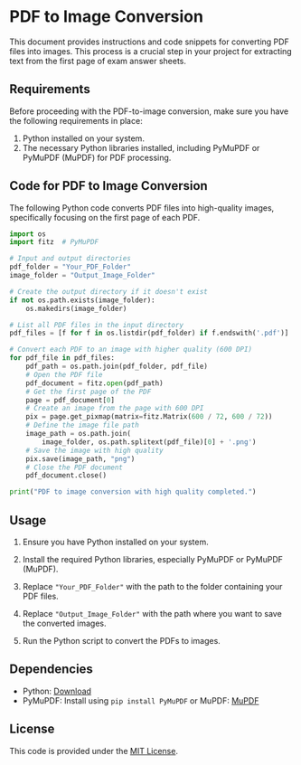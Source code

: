 # PDF to Image Conversion

This document provides instructions and code snippets for converting PDF files into images. This process is a crucial step in your project for extracting text from the first page of exam answer sheets.


## Requirements

Before proceeding with the PDF-to-image conversion, make sure you have the following requirements in place:

1. Python installed on your system.
2. The necessary Python libraries installed, including PyMuPDF or PyMuPDF (MuPDF) for PDF processing.

## Code for PDF to Image Conversion

The following Python code converts PDF files into high-quality images, specifically focusing on the first page of each PDF.

```python
import os
import fitz  # PyMuPDF

# Input and output directories
pdf_folder = "Your_PDF_Folder"
image_folder = "Output_Image_Folder"

# Create the output directory if it doesn't exist
if not os.path.exists(image_folder):
    os.makedirs(image_folder)

# List all PDF files in the input directory
pdf_files = [f for f in os.listdir(pdf_folder) if f.endswith('.pdf')]

# Convert each PDF to an image with higher quality (600 DPI)
for pdf_file in pdf_files:
    pdf_path = os.path.join(pdf_folder, pdf_file)
    # Open the PDF file
    pdf_document = fitz.open(pdf_path)
    # Get the first page of the PDF
    page = pdf_document[0]
    # Create an image from the page with 600 DPI
    pix = page.get_pixmap(matrix=fitz.Matrix(600 / 72, 600 / 72))
    # Define the image file path
    image_path = os.path.join(
        image_folder, os.path.splitext(pdf_file)[0] + '.png')
    # Save the image with high quality
    pix.save(image_path, "png")
    # Close the PDF document
    pdf_document.close()

print("PDF to image conversion with high quality completed.")
```

## Usage

1. Ensure you have Python installed on your system.

2. Install the required Python libraries, especially PyMuPDF or PyMuPDF (MuPDF).

3. Replace `"Your_PDF_Folder"` with the path to the folder containing your PDF files.

4. Replace `"Output_Image_Folder"` with the path where you want to save the converted images.

5. Run the Python script to convert the PDFs to images.

## Dependencies

- Python: [Download](https://www.python.org/downloads/)
- PyMuPDF: Install using `pip install PyMuPDF` or MuPDF: [MuPDF](https://github.com/pymupdf/PyMuPDF)

## License

This code is provided under the [MIT License](LICENSE).
